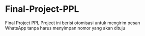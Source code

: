 # Final-Project-PPL
Final Project PPL
Project ini berisi otomisasi untuk mengirim pesan WhatsApp tanpa harus menyimpan nomor yang akan dituju
